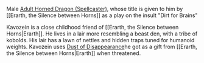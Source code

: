Male [Adult Horned Dragon (Spellcaster)](https://2e.aonprd.com/Monsters.aspx?ID=2948), whose title is given to him by [[Erarth, the Silence between Horns]] as a play on the insult "Dirt for Brains"

Kavozein is a close childhood friend of [[Erarth, the Silence between Horns|Erarth]]. He lives in a lair more resembling a beast den, with a tribe of kobolds. His lair has a lawn of nettles and hidden traps tuned for humanoid weights. Kavozein uses [Dust of Disappearance](https://2e.aonprd.com/Equipment.aspx?ID=242)he got as a gift from [[Erarth, the Silence between Horns|Erarth]] when threatened.
